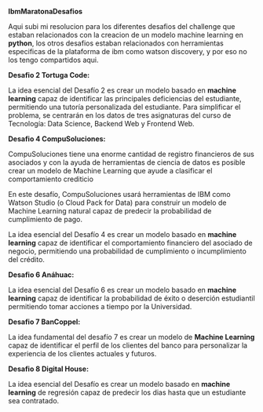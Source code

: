 <b>IbmMaratonaDesafios</b>

Aqui subi mi resolucion para los diferentes desafios del challenge que estaban relacionados con la creacion de un modelo machine learning en <b>python</b>, los otros desafios estaban relacionados con herramientas especificas de la plataforma de ibm como watson discovery, y por eso no los tengo compartidos aqui.



<b>Desafio 2 Tortuga Code:</b>

La idea esencial del Desafío 2 es crear un modelo basado en <b>machine learning</b> capaz de identificar las principales deficiencias del estudiante, permitiendo una tutoría personalizada del estudiante. Para simplificar el problema, se centrarán en los datos de tres asignaturas del curso de Tecnología: Data Science, Backend Web y Frontend Web.


<b>Desafio 4 CompuSoluciones:</b>

CompuSoluciones tiene una enorme cantidad de registro financieros de sus asociados y con la ayuda de herramientas de ciencia de datos es posible crear un modelo de Machine Learning que ayude a clasificar el comportamiento crediticio

En este desafío, CompuSoluciones usará herramientas de IBM como Watson Studio (o Cloud Pack for Data) para construir un modelo de Machine Learning natural capaz de predecir la probabilidad de cumplimiento de pago.

La idea esencial del Desafío 4 es crear un modelo basado en <b>machine learning</b> capaz de identificar el comportamiento financiero del asociado de negocio, permitiendo una probabilidad de cumplimiento o incumplimiento del crédito.


<b>Desafio 6 Anáhuac:</b>

La idea esencial del Desafío 6 es crear un modelo basado en <b>machine learning</b> capaz de identificar la probabilidad de éxito o deserción estudiantil permitiendo tomar acciones a tiempo por la Universidad.

<b>Desafio 7 BanCoppel:</b>

La idea fundamental del desafío 7 es crear un modelo de <b>Machine Learning</b> capaz de identificar el perfil de los clientes del banco para personalizar la experiencia de los clientes actuales y futuros.

<b>Desafio 8 Digital House:</b>

La idea esencial del Desafío es crear un modelo basado en <b>machine learning</b> de regresión capaz de predecir los dias hasta que un estudiante sea contratado.


